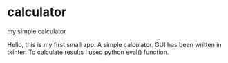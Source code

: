 # calculator
my simple calculator

Hello, this is my first small app. A simple calculator.
GUI has been written in tkinter.
To calculate results I used python eval() function.
